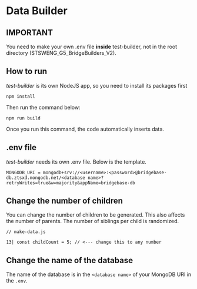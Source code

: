 # Data Builder
## IMPORTANT
You need to make your own .env file **inside** test-builder,
not in the root directory (STSWENG_G5_BridgeBuilders_V2).

## How to run
*test-builder* is its own NodeJS app, so you need to install
its packages first

```
npm install
```

Then run the command below:

```
npm run build
```
Once you run this command, the code automatically inserts data.

## .env file
*test-builder* needs its own .env file. Below is the template.

```
MONGODB_URI = mongodb+srv://<username>:<password>@bridgebase-db.ztsxd.mongodb.net/<database name>?retryWrites=true&w=majority&appName=bridgebase-db
```

## Change the number of children
You can change the number of children to be generated.
This also affects the number of parents. The number of siblings
per child is randomized.

```
// make-data.js

13| const childCount = 5; // <--- change this to any number
```

## Change the name of the database
The name of the database is in the `<database name>` of your MongoDB URI in the `.env`.
